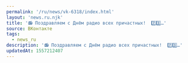 ```yaml
---
permalink: '/ru/news/vk-6318/index.html'
layout: 'news.ru.njk'
title: '📻 Поздравляем с Днём радио всех причастных!  7️⃣3️⃣…'
source: ВКонтакте
tags:
  - news_ru
description: '📻 Поздравляем с Днём радио всех причастных!  7️⃣3️⃣…'
updatedAt: 1557212407
---
```

